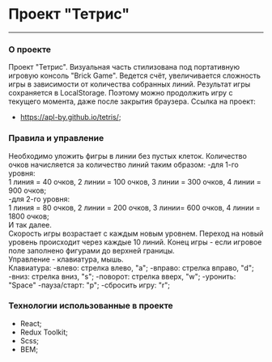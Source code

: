 # Проект "Тетрис"

---

### О проекте

Проект "Тетрис". Визуальная часть стилизована под портативную игровую консоль "Brick Game". Ведется счёт, увеличивается сложность игры в зависимости от количества собранных линий. Результат игры сохраняется в LocalStorage. Поэтому можно продолжить игру с текущего момента, даже после закрытия браузера.
Ссылка на проект:

- https://apl-by.github.io/tetris/;

### Правила и управление

Необходимо уложить фигры в линии без пустых клеток. Количество очков начисляется за количество линий таким образом:
-для 1-го уровня:  
 1 линия = 40 очков, 2 линии = 100 очков, 3 линии = 300 очков, 4 линии = 900 очков;  
-для 2-го уровня:  
 1 линия = 80 очков, 2 линии = 200 очков, 3 линии= 600 очков, 4 линии = 1800 очков;  
 И так далее.  
Скорость игры возрастает с каждым новым уровнем. Переход на новый уровень происходит через каждые 10 линий.
Конец игры - если игровое поле заполнено фигурами до верхней границы.  
 Управление - клавиатура, мышь.  
 Клавиатура:
-влево: стрелка влево, "a";
-вправо: стрелка вправо, "d";
-вниз: стрелка вниз, "s";
-поворот: стрелка вверх, "w";
-уронить: "Space"
-пауза/старт: "p";
-сбросить игру: "r";

### Технологии использованные в проекте

- React;
- Redux Toolkit;
- Scss;
- BEM;

